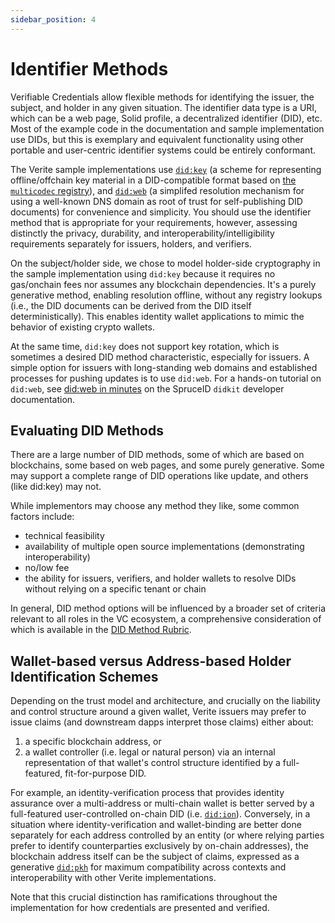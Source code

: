 ```yaml
---
sidebar_position: 4
---
```


# Identifier Methods

Verifiable Credentials allow flexible methods for identifying the issuer, the subject, and holder in any given situation. The identifier data type is a URI, which can be a web page, Solid profile, a decentralized identifier (DID), etc. Most of the example code in the documentation and sample implementation use DIDs, but this is exemplary and equivalent functionality using other portable and user-centric identifier systems could be entirely conformant.

The Verite sample implementations use [`did:key`](https://w3c-ccg.github.io/did-method-key/) (a scheme for representing offline/offchain key material in a DID-compatible format based on [the `multicodec` registry](https://github.com/multiformats/multicodec/blob/master/table.csv)), and [`did:web`](https://w3c-ccg.github.io/did-method-web/) (a simplifed resolution mechanism for using a well-known DNS domain as root of trust for self-publishing DID documents) for convenience and simplicity.  You should use the identifier method that is appropriate for your requirements, however, assessing distinctly the privacy, durability, and interoperability/intelligibility requirements separately for issuers, holders, and verifiers.

On the subject/holder side, we chose to model holder-side cryptography in the sample implementation using `did:key` because it requires no gas/onchain fees nor assumes any blockchain dependencies. It's a purely generative method, enabling resolution offline, without any registry lookups (i.e., the DID documents can be derived from the DID itself deterministically). This enables identity wallet applications to mimic the behavior of existing crypto wallets.

At the same time, `did:key` does not support key rotation, which is sometimes a desired DID method characteristic, especially for issuers. A simple option for issuers with long-standing web domains and established processes for pushing updates is to use `did:web`.  For a hands-on tutorial on `did:web`, see [did:web in minutes](https://www.spruceid.dev/didkit/didkit-examples/did-web-in-minutes) on the SpruceID `didkit` developer documentation.

## Evaluating DID Methods

There are a large number of DID methods, some of which are based on blockchains, some based on web pages, and some purely generative. Some may support a complete range of DID operations like update, and others (like did:key) may not.

While implementors may choose any method they like, some common factors include:

- technical feasibility
- availability of multiple open source implementations (demonstrating interoperability)
- no/low fee
- the ability for issuers, verifiers, and holder wallets to resolve DIDs without relying on a specific tenant or chain

In general, DID method options will be influenced by a broader set of criteria relevant to all roles in the VC ecosystem, a comprehensive consideration of which is available in the [DID Method Rubric](https://w3c.github.io/did-rubric).

## Wallet-based versus Address-based Holder Identification Schemes

Depending on the trust model and architecture, and crucially on the liability and control structure around a given wallet, Verite issuers may prefer to issue claims (and downstream dapps interpret those claims) either about:
1. a specific blockchain address, or 
2. a wallet controller (i.e. legal or natural person) via an internal representation of that wallet's control structure identified by a full-featured, fit-for-purpose DID. 

For example, an identity-verification process that provides identity assurance over a multi-address or multi-chain wallet is better served by a full-featured user-controlled on-chain DID (i.e. [`did:ion`](https://identity.foundation/ion/)).  Conversely, in a situation where identity-verification and wallet-binding are better done separately for each address controlled by an entity (or where relying parties prefer to identify counterparties exclusively by on-chain addresses), the blockchain address itself can be the subject of claims, expressed as a generative [`did:pkh`](https://github.com/w3c-ccg/did-pkh/blob/main/did-pkh-method-draft.md) for maximum compatibility across contexts and interoperability with other Verite implementations.

Note that this crucial distinction has ramifications throughout the implementation for how credentials are presented and verified.